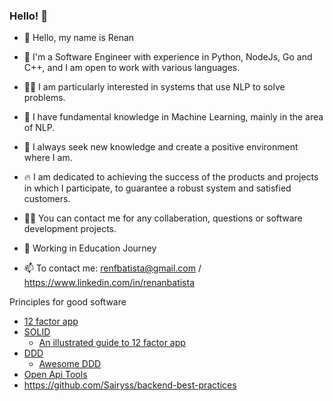 ### Hello! 👋
<!--
**RenanBatista/RenanBatista** is a ✨ _special_ ✨ repository because its `README.md` (this file) appears on your GitHub profile.

Here are some ideas to get you started:
-->
- 👋 Hello, my name is Renan
- 👀 I'm a Software Engineer with experience in Python, NodeJs, Go and C++, and I am open to work with various languages.
-   🫶🏻 I am particularly interested in systems that use NLP to solve problems.
- 🌱 I have fundamental knowledge in Machine Learning, mainly in the area of ​​NLP.
- 🎯 I always seek new knowledge and create a positive environment where I am.
- 🔥 I am dedicated to achieving the success of the products and projects in which I participate, to guarantee a robust system and satisfied customers.
- 👩‍💻 You can contact me for any collaberation, questions or software development projects.

- :construction_worker: Working in Education Journey
- 📫 To contact me: renfbatista@gmail.com / https://www.linkedin.com/in/renanbatista

Principles for good software
- [12 factor app](https://12factor.net/)
- [SOLID](https://github.com/nahidulhasan/solid-principles)
   - [An illustrated guide to 12 factor app](https://www.redhat.com/architect/12-factor-app)
- [DDD](https://github.com/ddd-crew/ddd-starter-modelling-process)
   - [Awesome DDD](https://github.com/heynickc/awesome-ddd)
- [Open Api Tools](https://openapi.tools/#auto-generators)
- https://github.com/Sairyss/backend-best-practices
